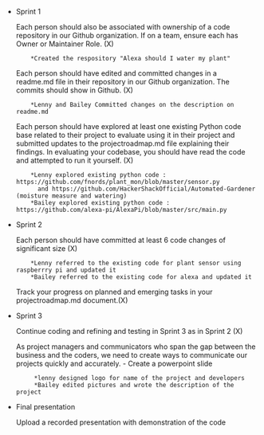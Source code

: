 * Sprint 1

    Each person should also be associated with ownership of a code repository in our Github organization. If on a team, ensure     each has Owner or Maintainer Role. (X)
    
          *Created the respository "Alexa should I water my plant"  
      
    Each person should have edited and committed changes in a readme.md file in their repository in our Github organization.       The commits should show in Github. (X)
            
          *Lenny and Bailey Committed changes on the description on readme.md 
    
    Each person should have explored at least one existing Python code base related to their project to evaluate using it in       their project and submitted updates to the projectroadmap.md file explaining their findings. In evaluating your codebase,     you should have read the code and attempted to run it yourself. (X)

          *Lenny explored existing python code : https://github.com/fnords/plant_mon/blob/master/sensor.py
            and https://github.com/HackerShackOfficial/Automated-Gardener (moisture measure and watering)
          *Bailey explored existing python code : https://github.com/alexa-pi/AlexaPi/blob/master/src/main.py

* Sprint 2 
   
   Each person should have committed at least 6 code changes of significant size (X)
    
          *Lenny referred to the existing code for plant sensor using raspberrry pi and updated it 
          *Bailey referred to the existing code for alexa and updated it 
          
   Track your progress on planned and emerging tasks in your projectroadmap.md document.(X)
    
* Sprint 3

    Continue coding and refining and testing in Sprint 3 as in Sprint 2 (X)
    
    As project managers and communicators who span the gap between the business and the coders, we need to create ways to         communicate our projects quickly and accurately. - Create a powerpoint slide
     
           *lenny designed logo for name of the project and developers
           *Bailey edited pictures and wrote the description of the project

* Final  presentation

     Upload a recorded presentation with demonstration of the code 
